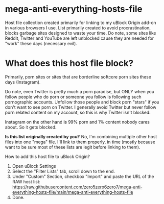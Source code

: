 # mega-anti-everything-hosts-file
Host file collection created primarily for linking to my uBlock Origin add-on in various browsers I use. List primarily created to avoid procrastination, blocks garbage sites designed to waste your time. Do note, some sites like Reddit, Twitter and YouTube are left unblocked cause they are needed for "work" these days (necessary evil).


<h1>What does this host file block?</h1>
Primarily, porn sites or sites that are borderline softcore porn sites these days (Instagram). 

Do note, even Twitter is pretty much a porn paradise, but ONLY when you follow people who do porn or someone you follow is following such pornographic accounts. Unfollow those people and block porn "stars" if you don't want to see porn on Twitter. I generally avoid Twitter but never follow porn related content on my account, so this is why Twitter isn't blocked. 

Instagram on the other hand is 99% porn and 1% content nobody cares about. So it gets blocked.


<b>Is this list originally created by you?</b>
No, I'm combining multiple other host files into one "mega" file. I'll link to them properly, in time (mostly because want to be sure most of these lists are legit before linking to them).


How to add this host file to uBlock Origin?
1. Open uBlock Settings
2. Select the "Filter Lists" tab, scroll down to the end.
3. Under "Custom" Section, checkbox "Import" and paste the URL of the RAW host list: https://raw.githubusercontent.com/zero5zero6zero7/mega-anti-everything-hosts-file/main/mega-anti-everything-hosts-file
4. Done.
